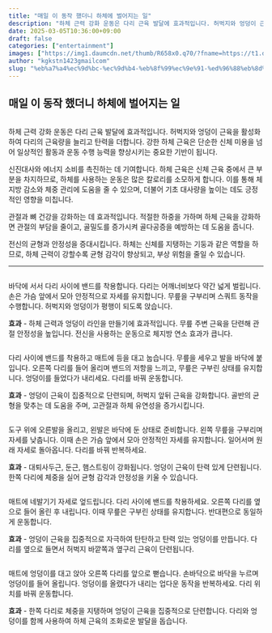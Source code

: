 ```yaml
---
title: "매일 이 동작 했더니 하체에 벌어지는 일"
description: "하체 근력 강화 운동은 다리 근육 발달에 효과적입니다. 허벅지와 엉덩이 근육을 활성화하여 다리의 근육량을 늘리고 탄력을 더합니다. 강한 하체 근육은 단순한 신체 미용을 넘어 일상적인 활동과 운동 수행 능력을 향상시키는 중요한 기반이 됩니다."
date: 2025-03-05T10:36:00+09:00
draft: false
categories: ["entertainment"]
images: ["https://img1.daumcdn.net/thumb/R658x0.q70/?fname=https://t1.daumcdn.net/news/202501/14/tenbody/20250114073003625hcwu.jpg", "https://t1.daumcdn.net/news/202501/14/tenbody/20250114073003932ubnz.gif", "https://t1.daumcdn.net/news/202501/14/tenbody/20250114073004243webe.gif", "https://t1.daumcdn.net/news/202501/14/tenbody/20250114073004542emes.gif", "https://t1.daumcdn.net/news/202501/14/tenbody/20250114073004849vfqt.gif"]
author: "kgkstn1423gmailcom"
slug: "%eb%a7%a4%ec%9d%bc-%ec%9d%b4-%eb%8f%99%ec%9e%91-%ed%96%88%eb%8d%94%eb%8b%88-%ed%95%98%ec%b2%b4%ec%97%90-%eb%b2%8c%ec%96%b4%ec%a7%80%eb%8a%94-%ec%9d%bc"
---
```


<h2 >매일 이 동작 했더니 하체에 벌어지는 일</h2> <figure ><img src="https://img1.daumcdn.net/thumb/R658x0.q70/?fname=https://t1.daumcdn.net/news/202501/14/tenbody/20250114073003625hcwu.jpg" alt=""/></figure> <p>하체 근력 강화 운동은 다리 근육 발달에 효과적입니다. 허벅지와 엉덩이 근육을 활성화하여 다리의 근육량을 늘리고 탄력을 더합니다. 강한 하체 근육은 단순한 신체 미용을 넘어 일상적인 활동과 운동 수행 능력을 향상시키는 중요한 기반이 됩니다.</p> <p>신진대사와 에너지 소비를 촉진하는 데 기여합니다. 하체 근육은 신체 근육 중에서 큰 부분을 차지하므로, 하체를 사용하는 운동은 많은 칼로리를 소모하게 합니다. 이를 통해 체지방 감소와 체중 관리에 도움을 줄 수 있으며, 더불어 기초 대사량을 높이는 데도 긍정적인 영향을 미칩니다.</p> <p>관절과 뼈 건강을 강화하는 데 효과적입니다. 적절한 하중을 가하며 하체 근육을 강화하면 관절의 부담을 줄이고, 골밀도를 증가시켜 골다공증을 예방하는 데 도움을 줍니다.</p> <p>전신의 균형과 안정성을 증대시킵니다. 하체는 신체를 지탱하는 기둥과 같은 역할을 하므로, 하체 근력이 강할수록 균형 감각이 향상되고, 부상 위험을 줄일 수 있습니다.</p> <hr /> <figure ><img src="https://t1.daumcdn.net/news/202501/14/tenbody/20250114073003932ubnz.gif" alt=""/></figure> <p>바닥에 서서 다리 사이에 밴드를 착용합니다. 다리는 어깨너비보다 약간 넓게 벌립니다. 손은 가슴 앞에서 모아 안정적으로 자세를 유지합니다. 무릎을 구부리며 스쿼트 동작을 수행합니다. 허벅지와 엉덩이가 평행이 되도록 앉습니다.</p> <p><strong>효과</strong> - 하체 근력과 엉덩이 라인을 만들기에 효과적입니다. 무릎 주변 근육을 단련해 관절 안정성을 높입니다. 전신을 사용하는 운동으로 체지방 연소 효과가 큽니다.</p> <figure ><img src="https://t1.daumcdn.net/news/202501/14/tenbody/20250114073004243webe.gif" alt=""/></figure> <p>다리 사이에 밴드를 착용하고 매트에 등을 대고 눕습니다. 무릎을 세우고 발을 바닥에 붙입니다. 오른쪽 다리를 들어 올리며 밴드의 저항을 느끼고, 무릎은 구부린 상태를 유지합니다. 엉덩이를 들었다가 내리세요. 다리를 바꿔 운동합니다.</p> <p><strong>효과</strong> - 엉덩이 근육이 집중적으로 단련되며, 허벅지 앞뒤 근육을 강화합니다. 골반의 균형을 맞추는 데 도움을 주며, 고관절과 하체 유연성을 증가시킵니다.</p> <figure ><img src="https://t1.daumcdn.net/news/202501/14/tenbody/20250114073004542emes.gif" alt=""/></figure> <p>도구 위에 오른발을 올리고, 왼발은 바닥에 둔 상태로 준비합니다. 왼쪽 무릎을 구부리며 자세를 낮춥니다. 이때 손은 가슴 앞에서 모아 안정적인 자세를 유지합니다. 일어서며 원래 자세로 돌아옵니다. 다리를 바꿔 반복하세요.</p> <p><strong>효과</strong> - 대퇴사두근, 둔근, 햄스트링이 강화됩니다. 엉덩이 근육이 탄력 있게 단련됩니다. 한쪽 다리에 체중을 실어 균형 감각과 안정성을 키울 수 있습니다.</p> <figure ><img src="https://t1.daumcdn.net/news/202501/14/tenbody/20250114073004849vfqt.gif" alt=""/></figure> <p>매트에 네발기기 자세로 엎드립니다. 다리 사이에 밴드를 착용하세요. 오른쪽 다리를 옆으로 들어 올린 후 내립니다. 이때 무릎은 구부린 상태를 유지합니다. 반대편으로 동일하게 운동합니다.</p> <p><strong>효과</strong> - 엉덩이 근육을 집중적으로 자극하여 탄탄하고 탄력 있는 엉덩이를 만듭니다. 다리를 옆으로 들면서 허벅지 바깥쪽과 옆구리 근육이 단련됩니다.</p> <figure ><img src="https://t1.daumcdn.net/news/202501/14/tenbody/20250114073005208iqyl.gif" alt=""/></figure> <p>매트에 엉덩이를 대고 앉아 오른쪽 다리를 앞으로 뻗습니다. 손바닥으로 바닥을 누르며 엉덩이를 들어 올립니다. 엉덩이를 올렸다가 내리는 업다운 동작을 반복하세요. 다리 위치를 바꿔 운동합니다.</p> <p><strong>효과</strong> - 한쪽 다리로 체중을 지탱하며 엉덩이 근육을 집중적으로 단련합니다. 다리와 엉덩이를 함께 사용하여 하체 근육의 조화로운 발달을 돕습니다.</p>